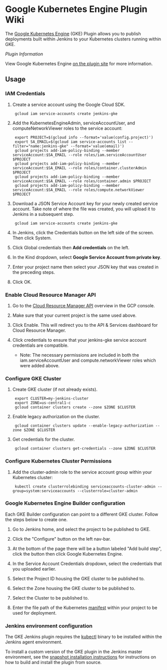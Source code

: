 # Google Kubernetes Engine Plugin Wiki

The [Google Kubernetes Engine](https://cloud.google.com/kubernetes-engine/) (GKE) Plugin allows you to publish deployments built within Jenkins to your Kubernetes clusters running within GKE.

_Plugin Information_

View Google Kubernetes Engine [on the plugin site](https://plugins.jenkins.io/google-kubernetes-engine) for more information.

## Usage

### IAM Credentials

1. Create a service account using the Google Cloud SDK.

        gcloud iam service-accounts create jenkins-gke

1. Add the KubernetesEngineAdmin, serviceAccountUser, and computeNetworkViewer roles to the service account:

        export PROJECT=$(gcloud info --format='value(config.project)')
        export SA_EMAIL=$(gcloud iam service-accounts list --filter="name:jenkins-gke" --format='value(email)')
        gcloud projects add-iam-policy-binding --member serviceAccount:$SA_EMAIL --role roles/iam.serviceAccountUser $PROJECT
        gcloud projects add-iam-policy-binding --member serviceAccount:$SA_EMAIL --role roles/container.clusterAdmin $PROJECT
        gcloud projects add-iam-policy-binding --member serviceAccount:$SA_EMAIL --role roles/container.admin $PROJECT
        gcloud projects add-iam-policy-binding --member serviceAccount:$SA_EMAIL --role roles/compute.networkViewer $PROJECT

1. Download a JSON Service Account key for your newly created service account. Take note of where the file was created, you will upload it to Jenkins in a subsequent step.

        gcloud iam service-accounts create jenkins-gke

1. In Jenkins, click the Credentials button on the left side of the screen. Then click System.

1. Click Global credentials then **Add credentials** on the left.

1. In the Kind dropdown, select **Google Service Account from private key**.

1. Enter your project name then select your JSON key that was created in the preceding steps.

1. Click OK.

### Enable Cloud Resource Manager API

1. Go to the [Cloud Resource Manager API](https://console.developers.google.com/apis/api/cloudresourcemanager.googleapis.com/overview) overview in the GCP console.

1. Make sure that your current project is the same used above.

1. Click Enable. This will redirect you to the API & Services dashboard for Cloud Resource Manager.

1. Click credentials to ensure that your jenkins-gke service account credentials are compatible.

    - Note: The necessary permissions are included in both the iam.serviceAccountUser and compute.networkViewer roles which were added above.

### Configure GKE Cluster

1. Create GKE cluster (if not already exists).

        export CLUSTER=my-jenkins-cluster
        export ZONE=us-central1-c
        gcloud container clusters create --zone $ZONE $CLUSTER

1. Enable legacy authorization on the cluster.

        gcloud container clusters update --enable-legacy-authorization --zone $ZONE $CLUSTER

1. Get credentials for the cluster.

        gcloud container clusters get-credentials --zone $ZONE $CLUSTER

### Configure Kubernetes Cluster Permissions

1. Add the cluster-admin role to the service account group within your Kubernetes cluster:

        kubectl create clusterrolebinding serviceaccounts-cluster-admin --group=system:serviceaccounts --clusterrole=cluster-admin

### Google Kubernetes Engine Builder configuration

Each GKE Builder configuration can point to a different GKE cluster. Follow the steps below to create one.

1. Go to Jenkins home, and select the project to be published to GKE.

1. Click the "Configure" button on the left nav-bar.

1. At the bottom of the page there will be a button labeled "Add build step", click the button then click Google Kubernetes Engine.

1. In the Service Account Credentials dropdown, select the credentials that you uploaded earlier.

1. Select the Project ID housing the GKE cluster to be published to.

1. Select the Zone housing the GKE cluster to be published to.

1. Select the Cluster to be published to.

1. Enter the file path of the Kubernetes [manifest](https://kubernetes.io/docs/concepts/workloads/controllers/deployment/) within your project to be used for deployment.

### Jenkins environment configuration

<!--- TODO(stephenshank): Link to an image that adds kubectl to the existing jenkins agent image: https://hub.docker.com/r/jenkinsci/jnlp-slave/ --->

The GKE Jenkins plugin requires the [kubectl](https://kubernetes.io/docs/tasks/tools/install-kubectl/) binary to be installed within the Jenkins agent environment.

To install a custom version of the GKE plugin in the Jenkins master environment, see the [snapshot installation instructions](SnapshotInstallation.md) for instructions on how to build and install the plugin from source.

